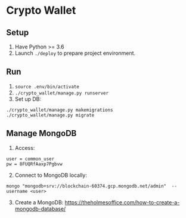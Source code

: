 # Crypto Wallet #


## Setup ##
1. Have Python >= 3.6
2. Launch ```./deploy``` to prepare project environment.

## Run ##
1. ```source .env/bin/activate```
2. ```./crypto_wallet/manage.py runserver```
3. Set up DB:
```
./crypto_wallet/manage.py makemigrations
./crypto_wallet/manage.py migrate
```

## Manage MongoDB ##
1. Access:
```
user = common_user
pw = 8FUQRfAaxp7Pgbvw

```
2. Connect to MongoDB locally:
```
mongo "mongodb+srv://blockchain-60374.gcp.mongodb.net/admin"  --username <user>
```
3. Create a MongoDB:
https://theholmesoffice.com/how-to-create-a-mongodb-database/
